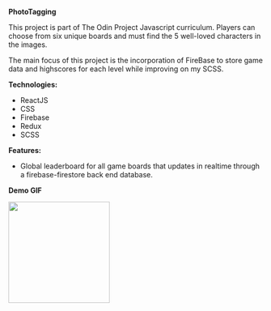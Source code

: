 **PhotoTagging**

This project is part of The Odin Project Javascript curriculum. Players can choose from six unique boards and must find the 5 well-loved characters in the images.

The main focus of this project is the incorporation of FireBase to store game data and highscores for each level while improving on my SCSS.

**Technologies:**

- ReactJS
- CSS
- Firebase
- Redux
- SCSS

**Features:**

- Global leaderboard for all game boards that updates in realtime through a firebase-firestore back end database.

**Demo GIF**

<img src="./livedemo.gif" width="200px">
